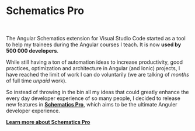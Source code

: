 # Schematics Pro

<br>

The Angular Schematics extension for Visual Studio Code started as a tool to help my trainees during the Angular courses I teach. It is now **used by 500 000 developers**.

While still having a ton of automation ideas to increase productivity, good practices, optimization and architecture in Angular (and Ionic) projects, I have reached the limit of work I can do voluntarily (we are talking of *months* of full time *unpaid* work).

So instead of throwing in the bin all my ideas that could greatly enhance the every day developer experience of so many people, I decided to release new features in **[Schematics Pro](https://www.schematicspro.dev)**, which aims to be the ultimate Anguler developer experience.

**[Learn more about Schematics Pro](https://www.schematicspro.dev)**

<br>
